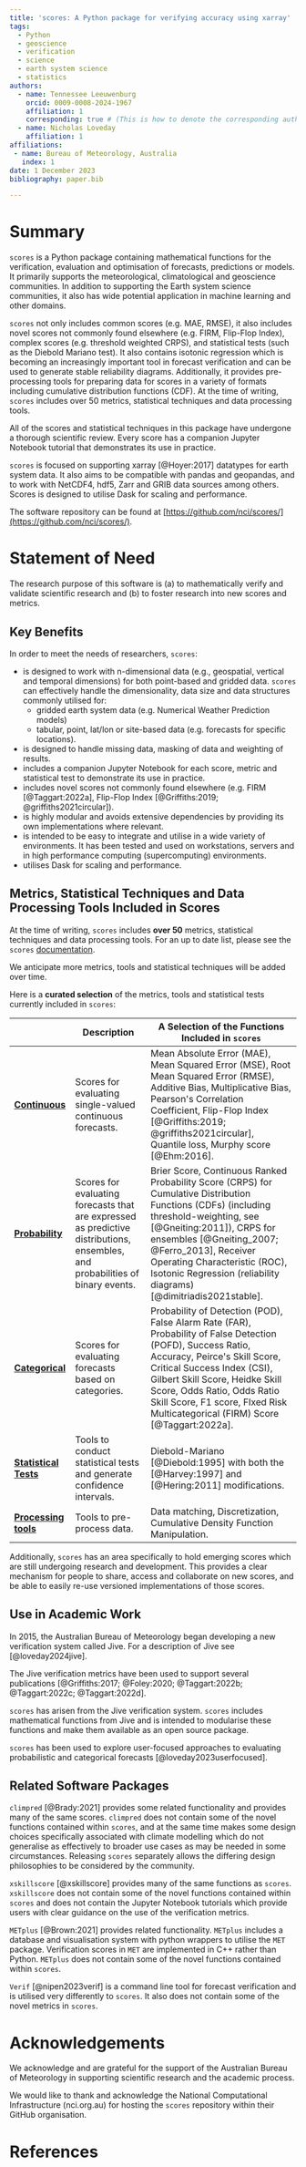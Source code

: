 ```yaml
---
title: 'scores: A Python package for verifying accuracy using xarray'
tags:
  - Python
  - geoscience
  - verification
  - science
  - earth system science
  - statistics
authors:
  - name: Tennessee Leeuwenburg
    orcid: 0009-0008-2024-1967
    affiliation: 1 
    corresponding: true # (This is how to denote the corresponding author)    
  - name: Nicholas Loveday
    affiliation: 1
affiliations:
 - name: Bureau of Meteorology, Australia
   index: 1
date: 1 December 2023
bibliography: paper.bib 

---
```


# Summary

`scores` is a Python package containing mathematical functions for the verification, evaluation and optimisation of forecasts, predictions or models. It primarily supports the meteorological, climatological and geoscience communities. In addition to supporting the Earth system science communities, it also has wide potential application in machine learning and other domains.

`scores` not only includes common scores (e.g. MAE, RMSE), it also includes novel scores not commonly found elsewhere (e.g. FIRM, Flip-Flop Index), complex scores (e.g. threshold weighted CRPS), and statistical tests (such as the Diebold Mariano test). It also contains isotonic regression which is becoming an increasingly important tool in forecast verification and can be used to generate stable reliability diagrams. Additionally, it provides pre-processing tools for preparing data for scores in a variety of formats including cumulative distribution functions (CDF). At the time of writing, `scores` includes over 50 metrics, statistical techniques and data processing tools.

All of the scores and statistical techniques in this package have undergone a thorough scientific review. Every score has a companion Jupyter Notebook tutorial that demonstrates its use in practice.

`scores` is focused on supporting xarray [@Hoyer:2017] datatypes for earth system data. It also aims to be compatible with pandas and geopandas, and to work with NetCDF4, hdf5, Zarr and GRIB data sources among others. Scores is designed to utilise Dask for scaling and performance.

The software repository can be found at [https://github.com/nci/scores/](https://github.com/nci/scores/).

# Statement of Need

The research purpose of this software is (a) to mathematically verify and validate scientific research and (b) to foster research into new scores and metrics.

## Key Benefits

In order to meet the needs of researchers, `scores`:

- is designed to work with n-dimensional data (e.g., geospatial, vertical and temporal dimensions) for both point-based and gridded data. `scores` can effectively handle the dimensionality, data size and data structures commonly utilised for: 
  - gridded earth system data (e.g. Numerical Weather Prediction models)
  - tabular, point, lat/lon or site-based data (e.g. forecasts for specific locations).
- is designed to handle missing data, masking of data and weighting of results.
- includes a companion Jupyter Notebook for each score, metric and statistical test to demonstrate its use in practice.
- includes novel scores not commonly found elsewhere (e.g. FIRM [@Taggart:2022a], Flip-Flop Index [@Griffiths:2019; @griffiths2021circular]).
- is highly modular and avoids extensive dependencies by providing its own implementations where relevant.
- is intended to be easy to integrate and utilise in a wide variety of environments. It has been tested and used on workstations, servers and in high performance computing (supercomputing) environments. 
- utilises Dask for scaling and performance.

## Metrics, Statistical Techniques and Data Processing Tools Included in Scores 

At the time of writing, `scores` includes **over 50** metrics, statistical techniques and data processing tools. For an up to date list, please see the `scores` [documentation](https://scores.readthedocs.io/en/latest/included.html).

We anticipate more metrics, tools and statistical techniques will be added over time. 

Here is a **curated selection** of the metrics, tools and statistical tests currently included in `scores`:

|              | **Description** |**A Selection of the Functions Included in `scores`**|
|--------------|-----------------|-----------------------------------------------------|
| **[Continuous](https://scores.readthedocs.io/en/latest/included.html#continuous)**        	|Scores for evaluating single-valued continuous forecasts.                  	|Mean Absolute Error (MAE), Mean Squared Error (MSE), Root Mean Squared Error (RMSE), Additive Bias, Multiplicative Bias, Pearson's Correlation Coefficient, Flip-Flop Index [@Griffiths:2019; @griffiths2021circular], Quantile loss, Murphy score [@Ehm:2016].              	|
| **[Probability](https://scores.readthedocs.io/en/latest/included.html#probability)**       	|Scores for evaluating forecasts that are expressed as predictive distributions, ensembles, and probabilities of binary events.                 	|Brier Score, Continuous Ranked Probability Score (CRPS) for Cumulative Distribution Functions (CDFs) (including threshold-weighting, see [@Gneiting:2011]), CRPS for ensembles [@Gneiting_2007; @Ferro_2013], Receiver Operating Characteristic (ROC), Isotonic Regression (reliability diagrams) [@dimitriadis2021stable].              	|
| **[Categorical](https://scores.readthedocs.io/en/latest/included.html#categorical)**       	|Scores for evaluating forecasts based on categories.                	|Probability of Detection (POD), False Alarm Rate (FAR), Probability of False Detection (POFD), Success Ratio, Accuracy, Peirce's Skill Score, Critical Success Index (CSI), Gilbert Skill Score, Heidke Skill Score, Odds Ratio, Odds Ratio Skill Score, F1 score, FIxed Risk Multicategorical (FIRM) Score [@Taggart:2022a].               	|
| **[Statistical Tests](https://scores.readthedocs.io/en/latest/included.html#statistical-tests)** 	|Tools to conduct statistical tests and generate confidence intervals.                 	| Diebold-Mariano [@Diebold:1995] with both the [@Harvey:1997] and [@Hering:2011] modifications.              	|
| **[Processing tools](https://scores.readthedocs.io/en/latest/included.html#processing-tools-for-preparing-data)**        	|Tools to pre-process data.                 	|Data matching, Discretization, Cumulative Density Function Manipulation.              	|

Additionally, `scores` has an area specifically to hold emerging scores which are still undergoing research and development. This provides a clear mechanism for people to share, access and collaborate on new scores, and be able to easily re-use versioned implementations of those scores. 

## Use in Academic Work

In 2015, the Australian Bureau of Meteorology began developing a new verification system called Jive. For a description of Jive see [@loveday2024jive].

The Jive verification metrics have been used to support several publications [@Griffiths:2017; @Foley:2020; @Taggart:2022b; @Taggart:2022c; @Taggart:2022d].

`scores` has arisen from the Jive verification system. `scores` includes mathematical functions from Jive and is intended to modularise these functions and make them available as an open source package. 

`scores` has been used to explore user-focused approaches to evaluating probabilistic and categorical forecasts [@loveday2023userfocused].

## Related Software Packages

`climpred` [@Brady:2021] provides some related functionality and provides many of the same scores. `climpred` does not contain some of the novel functions contained within `scores`, and at the same time makes some design choices specifically associated with climate modelling which do not generalise as effectively to broader use cases as may be needed in some circumstances. Releasing `scores` separately allows the differing design philosophies to be considered by the community.

`xskillscore` [@xskillscore] provides many of the same functions as `scores`. `xskillscore` does not contain some of the novel functions contained within `scores` and does not contain the Jupyter Notebook tutorials which provide users with clear guidance on the use of the verification metrics. 

`METplus` [@Brown:2021] provides related functionality. `METplus` includes a database and visualisation system with python wrappers to utilise the `MET` package. Verification scores in `MET` are implemented in C++ rather than Python.  `METplus` does not contain some of the novel functions contained within `scores`.

`Verif` [@nipen2023verif] is a command line tool for forecast verification and is utilised very differently to `scores`. It also does not contain some of the novel metrics in `scores`.

# Acknowledgements

We acknowledge and are grateful for the support of the Australian Bureau of Meteorology in supporting scientific research and the academic process.

We would like to thank and acknowledge the National Computational Infrastructure (nci.org.au) for hosting the `scores` repository within their GitHub organisation.

# References

